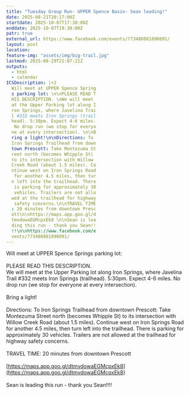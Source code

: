 ```yaml
---
title: "Tuesday Group Run- UPPER Spence Basin- Sean leading!"
date: 2025-08-21T20:17:00Z
startdate: 2025-10-07T17:30:00Z
enddate: 2025-10-07T19:30:00Z
patr: true
external_url: https://www.facebook.com/events/773480881890891/
layout: post
location: 
feature-img: "assets/img/big-trail.jpg"
lastmod: 2025-08-29T21:07:21Z
outputs:
  - html
  - calendar
ICSDescription: |+2
  Will meet at UPPER Spence Spring  s parking lot: \n\nPLEASE READ T  HIS DESCRIPTION. \nWe will meet   at the Upper Parking lot along I  ron Springs, where Javelina Trai  l #332 meets Iron Springs (trail  head). 5:30pm. Expect 4-6 miles.   No drop run (we stop for everyo  ne at every intersection). \n\nB  ring a light!\n\nDirections: To   Iron Springs Trailhead from down  town Prescott: Take Montezuma St  reet north (becomes Whipple St)   to its intersection with Willow   Creek Road (about 1.5 miles). Co  ntinue west on Iron Springs Road   for another 4.5 miles, then tur  n left into the trailhead. There   is parking for approximately 30   vehicles. Trailers are not allo  wed at the trailhead for highway   safety concerns.\n\nTRAVEL TIME  : 20 minutes from downtown Presc  ott\n\nhttps://maps.app.goo.gl/d  tmvdowaEGMcpxEk8 \n\nSean is lea  ding this run - thank you Sean!!  !!\n\nhttps://www.facebook.com/e  vents/773480881890891/
---
```


Will meet at UPPER Spence Springs parking lot&#58; <br>
  <br>
  PLEASE READ THIS DESCRIPTION. <br>
  We will meet at the Upper Parking lot along Iron Springs, where Javelina Trail #332 meets Iron Springs (trailhead). 5&#58;30pm. Expect 4-6 miles. No drop run (we stop for everyone at every intersection). <br>
  <br>
  Bring a light!<br>
  <br>
  Directions&#58; To Iron Springs Trailhead from downtown Prescott&#58; Take Montezuma Street north (becomes Whipple St) to its intersection with Willow Creek Road (about 1.5 miles). Continue west on Iron Springs Road for another 4.5 miles, then turn left into the trailhead. There is parking for approximately 30 vehicles. Trailers are not allowed at the trailhead for highway safety concerns.<br>
  <br>
  TRAVEL TIME&#58; 20 minutes from downtown Prescott<br>
  <br>
  [https://maps.app.goo.gl/dtmvdowaEGMcpxEk8](https://maps.app.goo.gl/dtmvdowaEGMcpxEk8) <br>
  <br>
  Sean is leading this run - thank you Sean!!!!<br>
  <br>
  
